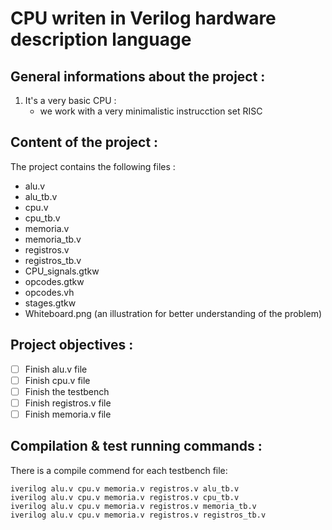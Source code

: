 # CPU writen in Verilog hardware description language

## General informations about the project :
1. It's a very basic CPU :
    * we work with a very minimalistic instrucction set RISC

## Content of the project :
The project contains the following files :
- alu.v
- alu_tb.v
- cpu.v
- cpu_tb.v
- memoria.v
- memoria_tb.v
- registros.v
- registros_tb.v
- CPU_signals.gtkw
- opcodes.gtkw
- opcodes.vh
- stages.gtkw
- Whiteboard.png    (an illustration for better understanding of the problem)
## Project objectives :
- [ ] Finish alu.v file
- [ ] Finish cpu.v file
- [ ] Finish the testbench
- [ ] Finish registros.v file
- [ ] Finish memoria.v file
## Compilation & test running commands :
There is a compile commend for each testbench file:
```
iverilog alu.v cpu.v memoria.v registros.v alu_tb.v
iverilog alu.v cpu.v memoria.v registros.v cpu_tb.v
iverilog alu.v cpu.v memoria.v registros.v memoria_tb.v
iverilog alu.v cpu.v memoria.v registros.v registros_tb.v
```